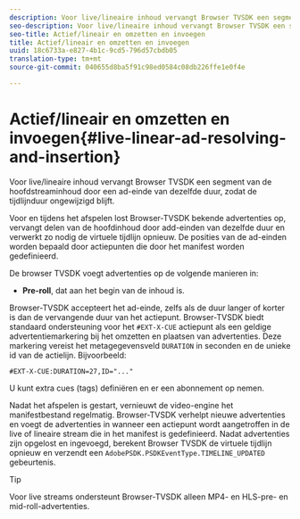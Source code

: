 ```yaml
---
description: Voor live/lineaire inhoud vervangt Browser TVSDK een segment van de hoofdstreaminhoud door een ad-einde van dezelfde duur, zodat de tijdlijnduur ongewijzigd blijft.
seo-description: Voor live/lineaire inhoud vervangt Browser TVSDK een segment van de hoofdstreaminhoud door een ad-einde van dezelfde duur, zodat de tijdlijnduur ongewijzigd blijft.
seo-title: Actief/lineair en omzetten en invoegen
title: Actief/lineair en omzetten en invoegen
uuid: 18c6733a-e827-4b1c-9cd5-796d57cbdb05
translation-type: tm+mt
source-git-commit: 040655d8ba5f91c98ed0584c08db226ffe1e0f4e

---
```



# Actief/lineair en omzetten en invoegen{#live-linear-ad-resolving-and-insertion}

Voor live/lineaire inhoud vervangt Browser TVSDK een segment van de hoofdstreaminhoud door een ad-einde van dezelfde duur, zodat de tijdlijnduur ongewijzigd blijft.

Voor en tijdens het afspelen lost Browser-TVSDK bekende advertenties op, vervangt delen van de hoofdinhoud door add-einden van dezelfde duur en verwerkt zo nodig de virtuele tijdlijn opnieuw. De posities van de ad-einden worden bepaald door actiepunten die door het manifest worden gedefinieerd.

De browser TVSDK voegt advertenties op de volgende manieren in:

* **Pre-roll**, dat aan het begin van de inhoud is.

Browser-TVSDK accepteert het ad-einde, zelfs als de duur langer of korter is dan de vervangende duur van het actiepunt. Browser-TVSDK biedt standaard ondersteuning voor het `#EXT-X-CUE` actiepunt als een geldige advertentiemarkering bij het omzetten en plaatsen van advertenties. Deze markering vereist het metagegevensveld `DURATION` in seconden en de unieke id van de actielijn. Bijvoorbeeld:

```
#EXT-X-CUE:DURATION=27,ID="..."
```

U kunt extra cues (tags) definiëren en er een abonnement op nemen.

Nadat het afspelen is gestart, vernieuwt de video-engine het manifestbestand regelmatig. Browser-TVSDK verhelpt nieuwe advertenties en voegt de advertenties in wanneer een actiepunt wordt aangetroffen in de live of lineaire stream die in het manifest is gedefinieerd. Nadat advertenties zijn opgelost en ingevoegd, berekent Browser TVSDK de virtuele tijdlijn opnieuw en verzendt een `AdobePSDK.PSDKEventType.TIMELINE_UPDATED` gebeurtenis.

>[!TIP]
>
>Voor live streams ondersteunt Browser-TVSDK alleen MP4- en HLS-pre- en mid-roll-advertenties.

